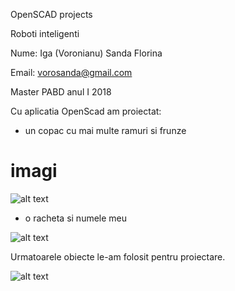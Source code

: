OpenSCAD projects

Roboti inteligenti

Nume:  Iga (Voronianu) Sanda  Florina

Email: vorosanda@gmail.com

Master PABD anul I 2018

Cu  aplicatia  OpenScad  am proiectat:
-  un  copac  cu  mai  multe  ramuri  si frunze  
# imagi
![alt text](https://github.com/vorosanda/OpenSCAD-projects/blob/master/Iga_Sanda_openscad/Captura_copac.JPG"Printscreen")

-  o  racheta si numele meu

![alt text](https://github.com/vorosanda/OpenSCAD-projects/blob/master/Iga_Sanda_openscad/Captura_racheta_nume.JPG"Printscreen")

Urmatoarele  obiecte  le-am  folosit pentru  proiectare.

![alt text](https://github.com/vorosanda/OpenSCAD-projects/blob/master/Iga_Sanda_openscad/2.JPG"Printscreen")
